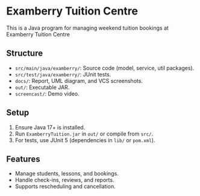 # Examberry Tuition Centre

This is a Java program for managing weekend tuition bookings at Examberry Tuition Centre

## Structure
- `src/main/java/examberry/`: Source code (model, service, util packages).
- `src/test/java/examberry/`: JUnit tests.
- `docs/`: Report, UML diagram, and VCS screenshots.
- `out/`: Executable JAR.
- `screencast/`: Demo video.

## Setup
1. Ensure Java 17+ is installed.
2. Run `ExamberryTuition.jar` in `out/` or compile from `src/`.
3. For tests, use JUnit 5 (dependencies in `lib/` or `pom.xml`).

## Features
- Manage students, lessons, and bookings.
- Handle check-ins, reviews, and reports.
- Supports rescheduling and cancellation.